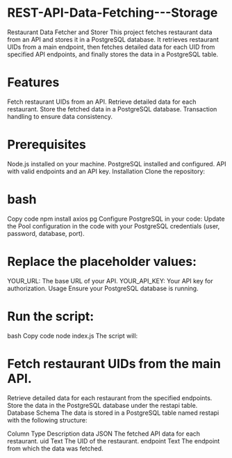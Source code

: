 # REST-API-Data-Fetching---Storage
Restaurant Data Fetcher and Storer
This project fetches restaurant data from an API and stores it in a PostgreSQL database. It retrieves restaurant UIDs from a main endpoint, then fetches detailed data for each UID from specified API endpoints, and finally stores the data in a PostgreSQL table.

# Features
Fetch restaurant UIDs from an API.
Retrieve detailed data for each restaurant.
Store the fetched data in a PostgreSQL database.
Transaction handling to ensure data consistency.

# Prerequisites
Node.js installed on your machine.
PostgreSQL installed and configured.
API with valid endpoints and an API key.
Installation
Clone the repository:

# bash
Copy code
npm install axios pg
Configure PostgreSQL in your code: Update the Pool configuration in the code with your PostgreSQL credentials (user, password, database, port).

# Replace the placeholder values:

YOUR_URL: The base URL of your API.
YOUR_API_KEY: Your API key for authorization.
Usage
Ensure your PostgreSQL database is running.

# Run the script:

bash
Copy code
node index.js
The script will:

# Fetch restaurant UIDs from the main API.
Retrieve detailed data for each restaurant from the specified endpoints.
Store the data in the PostgreSQL database under the restapi table.
Database Schema
The data is stored in a PostgreSQL table named restapi with the following structure:

Column	Type	Description
data	JSON	The fetched API data for each restaurant.
uid	Text	The UID of the restaurant.
endpoint	Text	The endpoint from which the data was fetched.
